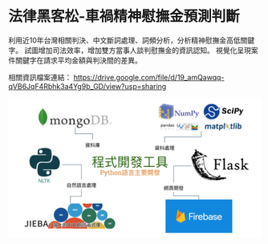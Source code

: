 # 法律黑客松-車禍精神慰撫金預測判斷

利用近10年台灣相關判決、中文斷詞處理、詞頻分析，分析精神慰撫金高低關鍵字。
試圖增加司法效率，增加雙方當事人談判慰撫金的資訊認知。
視覺化呈現案件關鍵字在請求平均金額與判決間的差異。

相關資訊檔案連結：
https://drive.google.com/file/d/19_amQawqq-qVB6JqF4Rbhk3a4Yg9b_GD/view?usp=sharing

![image](https://github.com/benbilly3/Legaltech_CarAccident/blob/master/車禍賠償金預測開發套件.png)
